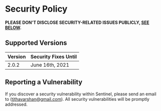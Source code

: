 # Security Policy

**PLEASE DON'T DISCLOSE SECURITY-RELATED ISSUES PUBLICLY, [SEE BELOW](#reporting-a-vulnerability).**

## Supported Versions

| Version | Security Fixes Until |
| ------- | -------------------- |
| 2.0.2   | June 16th, 2021      |

## Reporting a Vulnerability

If you discover a security vulnerability within Sentinel, please send an email to <Jerome Thayananthajothy> (tjthavarshan@gmail.com). All security vulnerabilities will be promptly addressed.
